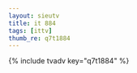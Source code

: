 ```yaml
--- 
layout: sieutv
title: it 884
tags: [ittv]
thumb_re: q7t1884
---
```

{% include tvadv key="q7t1884" %} 
